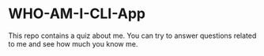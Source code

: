 # WHO-AM-I-CLI-App
This repo contains a quiz about me.
You can try to answer questions related to me and see how much you know me.
